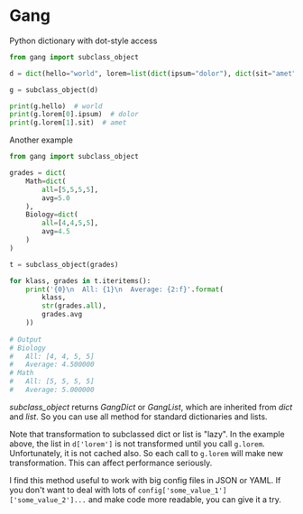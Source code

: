 # Gang
Python dictionary with dot-style access

```python
from gang import subclass_object

d = dict(hello="world", lorem=list(dict(ipsum="dolor"), dict(sit="amet")))

g = subclass_object(d)

print(g.hello)  # world
print(g.lorem[0].ipsum)  # dolor
print(g.lorem[1].sit)  # amet
```

Another example
```python
from gang import subclass_object

grades = dict(
    Math=dict(
        all=[5,5,5,5],
        avg=5.0
    ),
    Biology=dict(
        all=[4,4,5,5],
        avg=4.5
    )
)

t = subclass_object(grades)

for klass, grades in t.iteritems():
    print('{0}\n  All: {1}\n  Average: {2:f}'.format(
        klass,
        str(grades.all),
        grades.avg
    ))
    
# Output
# Biology
#   All: [4, 4, 5, 5]
#   Average: 4.500000
# Math
#   All: [5, 5, 5, 5]
#   Average: 5.000000
```

_subclass\_object_ returns _GangDict_ or _GangList_, which are inherited from _dict_ and _list_. So you can use all method for standard dictionaries and lists.

Note that transformation to subclassed dict or list is "lazy". In the example above, the list in `d['lorem']` is not transformed until you call `g.lorem`. Unfortunately, it is not cached also. So each call to `g.lorem` will make new transformation. This can affect performance seriously.

I find this method useful to work with big config files in JSON or YAML.
If you don't want to deal with lots of `config['some_value_1']['some_value_2']...` and make code more readable, you can give it a try.